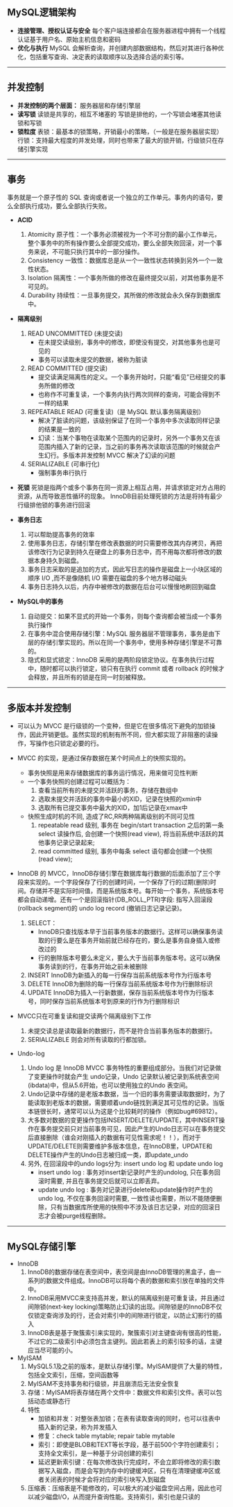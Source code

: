 

## MySQL逻辑架构

* **连接管理、授权认证与安全**
    每个客户端连接都会在服务器进程中拥有一个线程
    认证基于用户名、原始主机信息和密码
* **优化与执行**
MySQL 会解析查询，并创建内部数据结构，然后对其进行各种优化，包括重写查询、决定表的读取顺序以及选择合适的索引等。
***
## 并发控制
* **并发控制的两个层面：**
    服务器层和存储引擎层
* **读写锁**
    读锁是共享的，相互不堵塞的
    写锁是排他的，一个写锁会堵塞其他读锁和写锁
* **锁粒度**
    表锁：最基本的锁策略，开销最小的策略，（一般是在服务器层实现）
    行锁：支持最大程度的并发处理，同时也带来了最大的锁开销，行级锁只在存储引擎实现
***
## 事务
事务就是一个原子性的 SQL 查询或者说一个独立的工作单元。事务内的语句，要么全部执行成功，要么全部执行失败。
* **ACID**
    1. Atomicity 原子性：一个事务必须被视为一个不可分割的最小工作单元，整个事务中的所有操作要么全部提交成功，要么全部失败回滚，对一个事务来说，不可能只执行其中的一部分操作。
    2. Consistency 一致性：数据库总是从一个一致性状态转换到另外一个一致性状态。
    3. Isolation 隔离性：一个事务所做的修改在最终提交以前，对其他事务是不可见的。
    4. Durability 持续性：一旦事务提交，其所做的修改就会永久保存到数据库中。
* **隔离级别**
    1. READ UNCOMMITTED (未提交读)
        * 在未提交读级别，事务中的修改，即使没有提交，对其他事务也是可见的
        * 事务可以读取未提交的数据，被称为脏读
    2. READ COMMITTED (提交读)
        * 提交读满足隔离性的定义。一个事务开始时，只能“看见”已经提交的事务所做的修改
        * 也称作不可重复读，一个事务内执行两次同样的查询，可能会得到不一样的结果
    3. REPEATABLE READ (可重复读)（是 MySQL 默认事务隔离级别）
        * 解决了脏读的问题，该级别保证了在同一个事务中多次读取同样记录的结果是一致的
        * 幻读：当某个事物在读取某个范围内的记录时，另外一个事务又在该范围内插入了新的记录，当之前的事务再次读取该范围的时候就会产生幻行。多版本并发控制 MVCC 解决了幻读的问题
    4. SERIALIZABLE (可串行化)
        * 强制事务串行执行
* **死锁**
    死锁是指两个或多个事务在同一资源上相互占用，并请求锁定对方占用的资源，从而导致恶性循环的现象。
    InnoDB目前处理死锁的方法是将持有最少行级排他锁的事务进行回滚

* **事务日志**
    1. 可以帮助提高事务的效率
    2. 使用事务日志，存储引擎在修改表数据的时只需要修改其内存拷贝，再把该修改行为记录到持久在硬盘上的事务日志中，而不用每次都将修改的数据本身持久到磁盘。
    3. 事务日志采取的是追加的方式，因此写日志的操作是磁盘上一小块区域的顺序 I/O ,而不是像随机 I/O 需要在磁盘的多个地方移动磁头
    4. 事务日志持久以后，内存中被修改的数据在后台可以慢慢地刷回到磁盘
* **MySQL中的事务**
    1. 自动提交：如果不显式的开始一个事务，则每个查询都会被当成一个事务执行操作
    2. 在事务中混合使用存储引擎：MySQL 服务器层不管理事务，事务是由下层的存储引擎实现的。所以在同一个事务中，使用多种存储引擎是不可靠的。
    3. 隐式和显式锁定：InnoDB 采用的是两阶段锁定协议。在事务执行过程中，随时都可以执行锁定，锁只有在执行 commit 或者 rollback 的时候才会释放，并且所有的锁是在同一时刻被释放。
***
## 多版本并发控制
* 可以认为 MVCC 是行级锁的一个变种，但是它在很多情况下避免的加锁操作，因此开销更低。虽然实现的机制有所不同，但大都实现了非阻塞的读操作，写操作也只锁定必要的行。
* MVCC 的实现，是通过保存数据在某个时间点上的快照实现的。
    * 事务快照是用来存储数据库的事务运行情况，用来做可见性判断
    * 一个事务快照的创建过程可以概括为：
        1. 查看当前所有的未提交并活跃的事务，存储在数组中
        2. 选取未提交并活跃的事务中最小的XID，记录在快照的xmin中
        3. 选取所有已提交事务中最大的XID，加1后记录在xmax中
    * 快照生成时机的不同, 造成了RC,RR两种隔离级别的不同可见性
        1. repeatable read 级别, 事务在 begin/start transaction 之后的第一条 select 读操作后, 会创建一个快照(read view), 将当前系统中活跃的其他事务记录记录起来;
        2. read committed 级别, 事务中每条 select 语句都会创建一个快照(read view);

* InnoDB 的 MVCC，InnoDB存储引擎在数据库每行数据的后面添加了三个字段来实现的。一个字段保存了行的创建时间，一个保存了行的过期(删除)时间。存储并不是实际时间值，而是系统版本号。每开始一个事务，系统版本号都会自动递增。还有一个是回滚指针(DB_ROLL_PTR)字段: 指写入回滚段(rollback segment)的 undo log record (撤销日志记录记录)。
    1. SELECT：
        * InnoDB只查找版本早于当前事务版本的数据行。这样可以确保事务读取的行要么是在事务开始前就已经存在的，要么是事务自身插入或修改过的
        * 行的删除版本号要么未定义，要么大于当前事务版本号。这可以确保事务读到的行，在事务开始之前未被删除
    2. INSERT
        InnoDB为新插入的每一行保存当前系统版本号作为行版本号
    3. DELETE
        InnoDB为删除的每一行保存当前系统版本号作为行删除标识
    4. UPDATE
        InnoDB为插入一行新数据，保存当前系统版本号作为行版本号，同时保存当前系统版本号到原来的行作为行删除标识
* MVCC只在可重复读和提交读两个隔离级别下工作
    1. 未提交读总是读取最新的数据行，而不是符合当前事务版本的数据行。
    2. SERIALIZABLE 则会对所有读取的行都加锁。
* Undo-log
    1. Undo log 是 InnoDB MVCC 事务特性的重要组成部分。当我们对记录做了变更操作时就会产生 undo记录，Undo 记录默认被记录到系统表空间(ibdata)中，但从5.6开始，也可以使用独立的Undo 表空间。
    2. Undo记录中存储的是老版本数据，当一个旧的事务需要读取数据时，为了能读取到老版本的数据，需要顺着undo链找到满足其可见性的记录。当版本链很长时，通常可以认为这是个比较耗时的操作（例如bug#69812）。
    3. 大多数对数据的变更操作包括INSERT/DELETE/UPDATE，其中INSERT操作在事务提交前只对当前事务可见，因此产生的Undo日志可以在事务提交后直接删除（谁会对刚插入的数据有可见性需求呢！！），而对于UPDATE/DELETE则需要维护多版本信息，在InnoDB里，UPDATE和DELETE操作产生的Undo日志被归成一类，即update_undo
    4. 另外, 在回滚段中的undo logs分为: insert undo log 和 update undo log
        *  insert undo log : 事务对insert新记录时产生的undolog, 只在事务回滚时需要, 并且在事务提交后就可以立即丢弃。
        *  update undo log : 事务对记录进行delete和update操作时产生的undo log, 不仅在事务回滚时需要, 一致性读也需要，所以不能随便删除，只有当数据库所使用的快照中不涉及该日志记录，对应的回滚日志才会被purge线程删除。
***
## MySQL存储引擎
* InnoDB
    1. InnoDB的数据存储在表空间中，表空间是由InnoDB管理的黑盒子，由一系列的数据文件组成。InnoDB可以将每个表的数据和索引放在单独的文件中。
    2. InnoDB采用MVCC来支持高并发，默认的隔离级别是可重复读，并且通过间隙锁(next-key locking)策略防止幻读的出现。间隙锁是的InnoDB不仅仅锁定查询涉及的行，还会对索引中的间隙进行锁定，以防止幻影行的插入
    3. InnoDB表是基于聚簇索引来实现的，聚簇索引对主键查询有很高的性能，不过它的二级索引中必须包含主键列。因此若表上的索引较多的话，主键应当尽可能的小。
* MyISAM
    1. MySQL5.1及之前的版本，是默认存储引擎。MyISAM提供了大量的特性，包括全文索引，压缩，空间函数等
    2. MyISAM不支持事务和行级锁，并且崩溃后无法安全恢复
    3. 存储：MyISAM将表存储在两个文件中：数据文件和索引文件。表可以包括动态或静态行
    4. 特性
        * 加锁和并发：对整张表加锁；在表有读取查询的同时，也可以往表中插入新的记录，称为并发插入
        * 修复：check table mytable; repair table mytable
        * 索引：即使是BLOB和TEXT等长字段，基于前500个字符创建索引；支持全文索引，是一种基于分词创建的索引
        * 延迟更新索引键：在每次修改执行完成时，不会立即将修改的索引数据写入磁盘，而是会写到内存中的键缓冲区，只有在清理键缓冲区或者关闭表的时候才会将对应的索引块写入到磁盘
    5. 压缩表：压缩表是不能修改的，可以极大的减少磁盘空间占用，因此也可以减少磁盘I/O，从而提升查询性能。支持索引，索引也是只读的